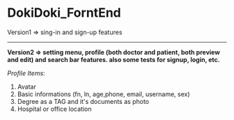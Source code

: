 
# DokiDoki_ForntEnd

Version1 => sing-in and sign-up features

---


**Version2 => setting menu, profile (both doctor and patient, both preview and edit) and search bar features. also some tests for signup, login, etc.**


_Profile Items_: 
1. Avatar
2. Basic informations (fn, ln, age,phone, email, username, sex)
3. Degree as a TAG and it's documents as photo
4. Hospital or office location

